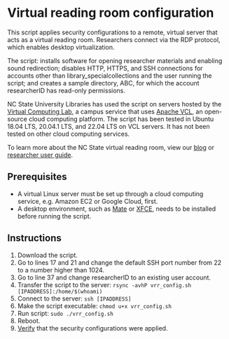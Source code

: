 # Virtual reading room configuration

This script applies security configurations to a remote, virtual server that acts as a virtual reading room. Researchers connect via the RDP protocol, which enables desktop virtualization.

The script: installs software for opening researcher materials and enabling sound redirection; disables HTTP, HTTPS, and SSH connections for accounts other than library_specialcollections and the user running the script; and creates a sample directory, ABC, for which the account researcherID has read-only permissions.

NC State University Libraries has used the script on servers hosted by the [Virtual Computing Lab](https://vcl.ncsu.edu/), a campus service that uses [Apache VCL](https://vcl.apache.org/), an open-source cloud computing platform. The script has been tested in Ubuntu 18.04 LTS, 20.04.1 LTS, and 22.04 LTS on VCL servers. It has not been tested on other cloud computing services.

To learn more about the NC State virtual reading room, view our [blog](https://www.lib.ncsu.edu/news/special-collections/introducing-virtual-reading-room) or [researcher user guide](https://ncsu-libraries.github.io/vrr/user-guide/).

## Prerequisites
- A virtual Linux server must be set up through a cloud computing service, e.g. Amazon EC2 or Google Cloud, first.
- A desktop environment, such as [Mate](https://mate-desktop.org) or [XFCE](https://www.xfce.org), needs to be installed before running the script.

## Instructions
1. Download the script.
1. Go to lines 17 and 21 and change the default SSH port number from 22 to a number higher than 1024.
1. Go to line 37 and change researcherID to an existing user account.
1. Transfer the script to the server: `rsync -avhP vrr_config.sh [IPADDRESS]:/home/$(whoami)`
1. Connect to the server: `ssh [IPADDRESS]`
1. Make the script executable: `chmod u+x vrr_config.sh`
1. Run script: `sudo ./vrr_config.sh`
1. Reboot.
1. [Verify](/testing.md) that the security configurations were applied.
